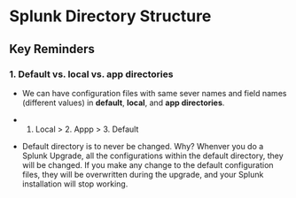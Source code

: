 # Splunk Directory Structure

## Key Reminders

### 1. Default vs. local vs. app directories

* We can have configuration files with same sever names and field names (different values) in **default**, **local**, and **app directories**.

* 1. Local > 2. Appp > 3. Default

* Default directory is to never be changed. Why? Whenver you do a Splunk Upgrade, all the configurations within the default directory, they will be changed. If you make any change to the default configuration files, they will be overwritten during the upgrade, and your Splunk installation will stop working. 
